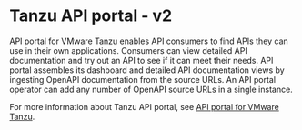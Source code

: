 # Tanzu API portal - v2

API portal for VMware Tanzu enables API consumers to find APIs they can use in their own applications. Consumers can view detailed API documentation and try out an API to see if it can meet their needs. API portal assembles its dashboard and detailed API documentation views by ingesting OpenAPI documentation from the source URLs. An API portal operator can add any number of OpenAPI source URLs in a single instance.

For more information about Tanzu API portal, see [API portal for VMware Tanzu](https://docs.pivotal.io/api-portal).
